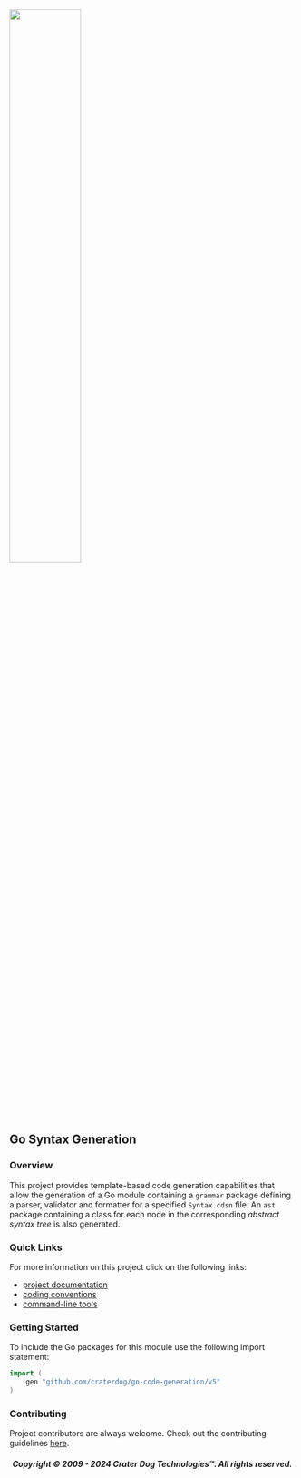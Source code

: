 <img src="https://craterdog.com/images/CraterDog.png" width="50%">

## Go Syntax Generation

### Overview
This project provides template-based code generation capabilities that allow
the generation of a Go module containing a `grammar` package defining a parser,
validator and formatter for a specified `Syntax.cdsn` file.  An `ast` package
containing a class for each node in the corresponding _abstract syntax tree_ is
also generated.

### Quick Links
For more information on this project click on the following links:
 * [project documentation](https://github.com/craterdog/go-code-generation/wiki)
 * [coding conventions](https://github.com/craterdog/go-class-model/wiki)
 * [command-line tools](https://github.com/craterdog/go-syntax-tools/wiki)

### Getting Started
To include the Go packages for this module use the following import statement:
```go
import (
	gen "github.com/craterdog/go-code-generation/v5"
)
```

### Contributing
Project contributors are always welcome. Check out the contributing guidelines
[here](https://github.com/craterdog/go-code-generation/blob/main/.github/CONTRIBUTING.md).

<H5 align="center"> Copyright © 2009 - 2024  Crater Dog Technologies™. All rights reserved. </H5>
